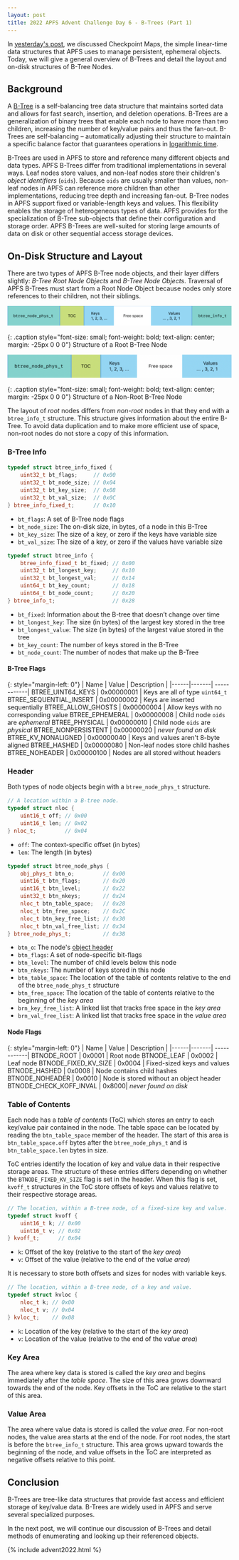 ```yaml
---
layout: post
title: 2022 APFS Advent Challenge Day 6 - B-Trees (Part 1)
---
```


In [yesterday's post](/2022/12/07/APFS-Checkpoint-Maps), we discussed Checkpoint Maps, the simple linear-time data structures that APFS uses to manage persistent, ephemeral objects.  Today, we will give a general overview of B-Trees and detail the layout and on-disk structures of B-Tree Nodes.  

## Background

A [B-Tree](https://en.wikipedia.org/wiki/B-tree) is a self-balancing tree data structure that maintains sorted data and allows for fast search, insertion, and deletion operations.  B-Trees are a generalization of binary trees that enable each node to have more than two children, increasing the number of key/value pairs and thus the fan-out.  B-Trees are self-balancing – automatically adjusting their structure to maintain a specific balance factor that guarantees operations in [logarithmic time](https://en.wikipedia.org/wiki/Time_complexity#Logarithmic_time).

B-Trees are used in APFS to store and reference many different objects and data types.  APFS B-Trees differ from traditional implementations in several ways.  Leaf nodes store values, and non-leaf nodes store their children's _object identifiers_ (`oids`).  Because `oids` are usually smaller than values, non-leaf nodes in APFS can reference more children than other implementations, reducing tree depth and increasing fan-out. B-Tree nodes in APFS support fixed or variable-length keys and values. This flexibility enables the storage of heterogeneous types of data.  APFS provides for the specialization of B-Tree sub-objects that define their configuration and storage order.  APFS B-Trees are well-suited for storing large amounts of data on disk or other sequential access storage devices.

## On-Disk Structure and Layout

There are two types of APFS B-Tree node objects, and their layer differs slightly: _B-Tree Root Node Objects_ and _B-Tree Node Objects_.  Traversal of APFS B-Trees must start from a Root Node Object because nodes only store references to their children, not their siblings.

![Structure of a Root B-Tree Node](/images/advent2022/btree-root-node.png)

{: .caption style="font-size: small; font-weight: bold; text-align: center; margin: -25px 0 0 0"}
Structure of a Root B-Tree Node

![Structure of a Non-Root B-Tree Node](/images/advent2022/btree-non-root-node.png)

{: .caption style="font-size: small; font-weight: bold; text-align: center; margin: -25px 0 0 0"}
Structure of a Non-Root B-Tree  Node

The layout of _root_ nodes differs from _non-root_ nodes in that they end with a `btree_info_t` structure.  This structure gives information about the entire B-Tree.  To avoid data duplication and to make more efficient use of space, non-root nodes do not store a copy of this information.

### B-Tree Info

```cpp
typedef struct btree_info_fixed {
    uint32_t bt_flags;     // 0x00
    uint32_t bt_node_size; // 0x04
    uint32_t bt_key_size;  // 0x08
    uint32_t bt_val_size;  // 0x0C
} btree_info_fixed_t;      // 0x10
```
- `bt_flags`: A set of B-Tree node flags
- `bt_node_size`: The on-disk size, in bytes, of a node in this B-Tree
- `bt_key_size`: The size of a key, or zero if the keys have variable size
- `bt_val_size`: The size of a key, or zero if the values have variable size

```cpp
typedef struct btree_info {
    btree_info_fixed_t bt_fixed; // 0x00
    uint32_t bt_longest_key;     // 0x10
    uint32_t bt_longest_val;     // 0x14
    uint64_t bt_key_count;       // 0x18
    uint64_t bt_node_count;      // 0x20
} btree_info_t;                  // 0x28
```
- `bt_fixed`: Information about the B-tree that doesnʼt change over time
- `bt_longest_key`: The size (in bytes) of the largest key stored in the tree
- `bt_longest_value`: The size (in bytes) of the largest value stored in the tree
- `bt_key_count`: The number of keys stored in the B-Tree
- `bt_node_count`: The number of nodes that make up the B-Tree

#### B-Tree Flags

{: style="margin-left: 0"}
| Name | Value | Description |
|------|-------| ------------|
BTREE_UINT64_KEYS | 0x00000001 | Keys are all of type `uint64_t`
BTREE_SEQUENTIAL_INSERT | 0x00000002 | Keys are inserted sequentially 
BTREE_ALLOW_GHOSTS | 0x00000004 | Allow keys with no corresponding value
BTREE_EPHEMERAL | 0x00000008 | Child node `oids` are _ephemeral_
BTREE_PHYSICAL | 0x00000010 | Child node `oids` are _physical_
BTREE_NONPERSISTENT | 0x00000020 | _never found on disk_
BTREE_KV_NONALIGNED | 0x00000040 | Keys and values aren't 8-byte aligned
BTREE_HASHED | 0x00000080 | Non-leaf nodes store child hashes
BTREE_NOHEADER | 0x00000100 | Nodes are all stored without headers


### Header

Both types of node objects begin with a `btree_node_phys_t` structure.

```cpp
// A location within a B-tree node.
typedef struct nloc {
    uint16_t off; // 0x00
    uint16_t len; // 0x02
} nloc_t;         // 0x04
```
- `off`: The context-specific offset (in bytes)
- `len`: The length (in bytes)

```cpp
typedef struct btree_node_phys {
    obj_phys_t btn_o;         // 0x00
    uint16_t btn_flags;       // 0x20
    uint16_t btn_level;       // 0x22
    uint32_t btn_nkeys;       // 0x24
    nloc_t btn_table_space;   // 0x28
    nloc_t btn_free_space;    // 0x2C
    nloc_t btn_key_free_list; // 0x30
    nloc_t btn_val_free_list; // 0x34
} btree_node_phys_t;          // 0x38
```
- `btn_o`: The node's [object header](/post/2022/12/01/Anatomy-of-an-APFS-Object)
- `btn_flags`: A set of node-specific bit-flags
- `btn_level`: The number of child levels below this node
- `btn_nkeys`: The number of keys stored in this node
- `btn_table_space`: The location of the table of contents relative to the end of the `btree_node_phys_t` structure
- `btn_free_space`: The location of the table of contents relative to the beginning of the _key area_
- `brn_key_free_list`: A linked list that tracks free space in the _key area_
- `brn_val_free_list`: A linked list that tracks free space in the _value area_

#### Node Flags

{: style="margin-left: 0"}
| Name | Value | Description |
|------|-------| ------------|
BTNODE_ROOT | 0x0001 | Root node 
BTNODE_LEAF | 0x0002 | Leaf node 
BTNODE_FIXED_KV_SIZE | 0x0004 | Fixed-sized keys and values 
BTNODE_HASHED | 0x0008 | Node contains child hashes 
BTNODE_NOHEADER | 0x0010 | Node is stored without an object header 
BTNODE_CHECK_KOFF_INVAL | 0x8000| _never found on disk_

### Table of Contents

Each node has a _table of contents_ (ToC) which stores an entry to each key/value pair contained in the node.  The table space can be located by reading the `btn_table_space` member of the header.  The start of this area is `btn_table_space.off` bytes after the `btree_node_phys_t` and is `btn_table_space.len` bytes in size.

ToC entries identify the location of key and value data in their respective storage areas.  The structure of these entries differs depending on whether the `BTNODE_FIXED_KV_SIZE` flag is set in the header.  When this flag is set, `kvoff_t` structures in the ToC store offsets of keys and values relative to their respective storage areas.

```cpp
// The location, within a B-tree node, of a fixed-size key and value.
typedef struct kvoff {
    uint16_t k; // 0x00
    uint16_t v; // 0x02
} kvoff_t;      // 0x04
```
- `k`: Offset of the key (relative to the start of the _key area_)
- `v`: Offset of the value (relative to the end of the _value area_)

It is necessary to store both offsets and sizes for nodes with variable keys.

```cpp
// The location, within a B-tree node, of a key and value.
typedef struct kvloc {
    nloc_t k; // 0x00
    nloc_t v; // 0x04
} kvloc_t;    // 0x08
```
- `k`: Location of the key (relative to the start of the _key area_)
- `v`: Location of the value (relative to the end of the _value area_)


### Key Area

The area where key data is stored is called the _key area_ and begins immediately after the _table space_.  The size of this area grows downward towards the end of the node.  Key offsets in the ToC are relative to the start of this area.

### Value Area

The area where value data is stored is called the _value area_. For non-root nodes, the value area starts at the end of the node.  For root nodes, the start is before the `btree_info_t` structure.  This area grows upward towards the beginning of the node, and value offsets in the ToC are interpreted as negative offsets relative to this point.


## Conclusion

B-Trees are tree-like data structures that provide fast access and efficient storage of key/value data.  B-Trees are widely used in APFS and serve several specialized purposes.  

In the next post, we will continue our discussion of B-Trees and detail methods of enumerating and looking up their referenced objects.

{% include advent2022.html %}